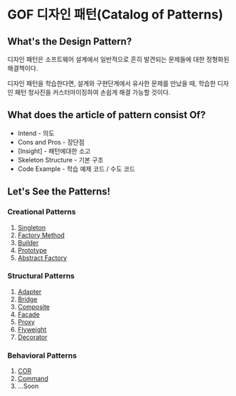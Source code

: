 # GOF 디자인 패턴(Catalog of Patterns)

## What's the Design Pattern?

디자인 패턴은 소프트웨어 설계에서 일반적으로 흔히 발견되는 문제들에 대한 정형화된 해결책이다.

디자인 패턴을 학습한다면, 설계와 구현단계에서 유사한 문제를 만났을 때, 학습한 디자인 패턴 청사진을 커스터마이징하여 손쉽게 해결 가능할 것이다.

## What does the article of pattern consist Of?

- Intend - 의도
- Cons and Pros - 장단점
- [Insight] - 패턴에대한 소고
- Skeleton Structure - 기본 구조
- Code Example - 학습 예제 코드 / 수도 코드

## Let's See the Patterns!

### Creational Patterns

1. [Singleton](https://github.com/jinia91/DesignPattern/blob/main/doc/Singleton.md)
2. [Factory Method](https://github.com/jinia91/DesignPattern/blob/main/doc/FactoryMethod.md)
3. [Builder](https://github.com/jinia91/DesignPattern/blob/main/doc/Builder.md)
4. [Prototype](https://github.com/jinia91/DesignPattern/blob/main/doc/Prototype.md)
5. [Abstract Factory](https://www.jiniaslog.co.kr/article/view?articleId=804)

### Structural Patterns

1. [Adapter](https://www.jiniaslog.co.kr/article/view?articleId=806)
2. [Bridge](https://www.jiniaslog.co.kr/article/view?articleId=1002)
3. [Composite](https://www.jiniaslog.co.kr/article/view?articleId=1102)
4. [Facade](https://www.jiniaslog.co.kr/article/view?articleId=1252)
5. [Proxy](https://www.jiniaslog.co.kr/article/view?articleId=1402)
6. [Flyweight](https://www.jiniaslog.co.kr/article/view?articleId=1552)
7. [Decorator](https://www.jiniaslog.co.kr/article/view?articleId=1652)

### Behavioral Patterns

1. [COR](https://www.jiniaslog.co.kr/article/view?articleId=1702)
2. [Command](https://www.jiniaslog.co.kr/article/view?articleId=1752)
3. ...Soon
